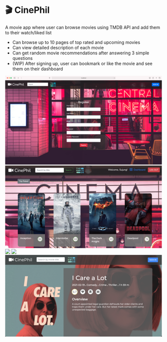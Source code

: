 # 🎬 CinePhil 
A movie app where user can browse movies using TMDB API and add them to their watch/liked list
 - Can browse up to 10 pages of top rated and upcoming movies
 - Can view detailed description of each movie
 - Can get random movie recommendations after answering 3 simple questions
 - (WIP) After signing up, user can bookmark or like the movie and see them on their dashboard

![](images/signup.png)
![](images/index.png)
![](images/suggestion.png)
![](images/suggestion_result.png)
![](images/detail.png)
